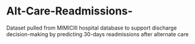 # Alt-Care-Readmissions-
Dataset pulled from MIMICIII hospital database to support discharge decision-making by predicting 30-days readmissions after alternate care
